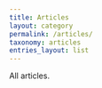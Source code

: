 ```yaml
---
title: Articles
layout: category
permalink: /articles/
taxonomy: articles
entries_layout: list
---
```

All articles.
